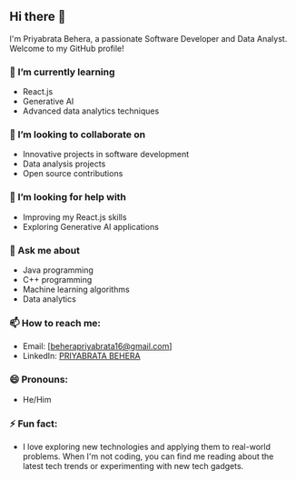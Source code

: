 ## Hi there 👋

I'm Priyabrata Behera, a passionate Software Developer and Data Analyst. Welcome to my GitHub profile!

### 🌱 I’m currently learning
- React.js
- Generative AI
- Advanced data analytics techniques

### 👯 I’m looking to collaborate on
- Innovative projects in software development
- Data analysis projects
- Open source contributions

### 🤔 I’m looking for help with
- Improving my React.js skills
- Exploring Generative AI applications

### 💬 Ask me about
- Java programming
- C++ programming
- Machine learning algorithms
- Data analytics

### 📫 How to reach me:
- Email: [beherapriyabrata16@gmail.com] 
- LinkedIn: [PRIYABRATA BEHERA](https://www.linkedin.com/in/priyabrata-behera-5b6216214/)

### 😄 Pronouns: 
- He/Him

### ⚡ Fun fact: 
- I love exploring new technologies and applying them to real-world problems. When I'm not coding, you can find me reading about the latest tech trends or experimenting with new tech gadgets.
